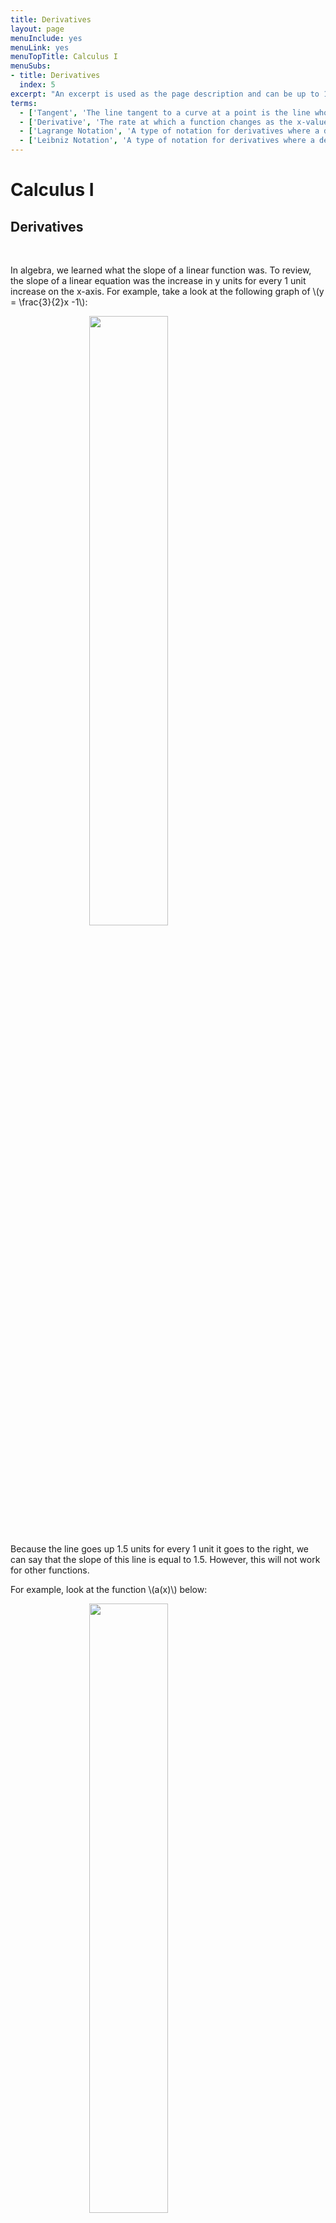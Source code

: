 ```yaml
---
title: Derivatives
layout: page
menuInclude: yes
menuLink: yes
menuTopTitle: Calculus I
menuSubs:
- title: Derivatives
  index: 5
excerpt: "An excerpt is used as the page description and can be up to 160 characters long..."
terms:
  - ['Tangent', 'The line tangent to a curve at a point is the line whose slope is equal to the slope of the curve at that point. The tangent line will barely touch the curve.']
  - ['Derivative', 'The rate at which a function changes as the x-value changes']
  - ['Lagrange Notation', 'A type of notation for derivatives where a derivative of a function \(f(x)\) is \(f''(x)\), symbolized by the prime (small tick) after the \(f\)']
  - ['Leibniz Notation', 'A type of notation for derivatives where a derivative of a function \(f(x)\) is \(\frac{df}{dx}\), where the \(f\) in the numerator represents the function being differentiated and the \(x\) in the denominator respects the variable the function is of']
---
```



<h1>Calculus I</h1>

<h2>Derivatives</h2><br>


In algebra, we learned what the slope of a linear function was. To review, the slope of a linear equation was the increase in y units for every 1 unit increase on the x-axis. For example, take a look at the following graph of \\(y = \frac{3}{2}x -1\\):

  
<img src="../../visuals/3x over 2 - 1.png" style="width:50%;height:auto;display:block;margin:auto;">
  

Because the line goes up 1.5 units for every 1 unit it goes to the right, we can say that the slope of this line is equal to 1.5. However, this will not work for other functions.

  

For example, look at the function \\(a(x)\\) below:

  
<img src="../../visuals/a(x).png" style="width:50%;height:auto;display:block;margin:auto;">

  

Because this function is curved, it doesn't have a single slope. Instead, the slope of the curve varies at different x-values. To show this, we can look at lines <b>tangent</b> to the curve at various points:

  
<img src="../../visuals/a(x) tangent lines.png" style="width:50%;height:auto;display:block;margin:auto;">

  

A tangent line is the line with the same slope at a point on a curve. In this case, because the slope of the tangent changes as \\(x\\) changes, we know that there is not one constant slope for the entire curve. This is in contrast to a linear equation, where there would just be one tangent line, and therefore one slope for the entire line.

  

Let's see we wanted to make another function, \\(b(x)\\), that describes the slope of \\(a(x)\\) for various values of \\(x\\). \\(b(x)\\) would look something like this:

  
<img src="../../visuals/b(x).png" style="width:50%;height:auto;display:block;margin:auto;">

  

Why is it like this? Well, \\(b(x)\\) is dependent on the slope of the tangent line to \\(a(x)\\) at \\(x\\). Notice that for every x-value, the slope of the tangent line to \\(a(x)\\) is equal to \\(b(x)\\). Or, shown visually:

  
<img src="../../visuals/a(x) b(x) tangent.gif" style="width:50%;height:auto;display:block;margin:auto;">

  

We call \\(b(x)\\) the <b>derivative</b> of \\(a(x)\\). The derivative of a function is another function, whose values are the slopes of the respective tangent lines of \\(a(x)\\). Let's try to figure out how to construct the derivative of any function \\(f(x)\\).

  

We know that the derivative of a function will be another function in terms of \\(x\\). Thus, we are looking for some operation on a function \\(f(x)\\) (\\(f(x)\\) represents any function in terms of \\(x\\)). Let's take advantage of the slope formula we learned in algebra. The slope formula is

  

$$\text{slope of a linear function} = \frac{y_2-y_1}{x_2-x_1}$$

  

where \\((x_1, y_1)\\) and \\((x_2, y_2)\\) are coordinates on the line. At first glance, this doesn't look that useful, because that equation only works for linear functions and we are trying to find the derivative of a curve. But, this is still useful. Look at the following image:

  

<img src="../../visuals/x^2 lines.png">

  

This image shows how we can approximate any function using just lines. Now that we can construct any function with just lines, we can use the slope formula repeatedly. The more lines we use to approximate a curve, the more accurate the approximation will be. Or, written in another way, the smaller the x distance between lines, the closer the approximation will be to the true function. Notice how the \\(y=2x-1\\) line is a good approximation of the curve between \\(0.5 < x < 1.5\\), and decreasing the value of \\(h\\) will make that approximation more accurate.

  

Or, to write this algebraically,

  

$$\text{slope of a curve at } x \approx \frac{f(x+h)-f(x)}{(x+h)-(x)}$$

  

This is only an approximation. To make this exactly equal, we can use a limit:

  

$$\text{slope of a curve at } x = \lim_{h \to 0} \frac{f(x+h)-f(x)}{(x+h)-(x)}$$

  

Because the derivative is simply the slope of a curve at every \\(x\\) value, we can generalize this further to cover all \\(x\\) values:

  

$$\text{The derivative of a function } f(x) = \lim_{h \to 0} \frac{f(x+h)-f(x)}{(x+h)-(x)}$$

  

Which can be simplified to

  

$$\text{The derivative of a function } f(x) = \lim_{h \to 0} \frac{f(x+h)-f(x)}{h}$$

  

This is the definition of the derivative. Let's look at an example. Say we want to find the derivative of function \\(g(x)=x^2\\). Plugging into the definition of derivative, we have:

  

$$
g(x)=x^2\\
\begin{align*}
\text{Derivative of }x^2 &= \lim_{h \to 0} \frac{(x+h)^2-x^2}{h} \\
&=\lim_{x \to 0} \frac{x^2+2xh+h^2-x^2}{h} \\
&=\lim_{x \to 0} \frac{2xh+h^2}{h}\\
&=\lim_{x \to 0} \frac{h(2x+h)}{h}\\
&=\lim_{x \to 0} 2x+h \\
&=2x
\end{align*}
$$
  

Thus, the derivative of \\(x^2\\) is \\(2x\\) Overlaying these two functions on a graph, we see

  

<img src="../../visuals/x^2 2x.png">
  

This graph makes sense. For example, at \\(x=-1\\), the slope of \\(x^2\\) seems negative. Indeed, at \\(x=1\\), \\(2x\\) has a negative value. Or, at \\(x=0\\) the slope of \\(x^2\\) seems about 0. And at \\(x=0\\), \\(2x\\) is 0. This works for all \\(x\\) values.

  

Let's talk about notation. One way of writing “the derivative of \\(a(x)\\)” in shorthand notation is by using something called <b>Lagrange notation</b> (or prime notation). Lagrange notation involves drawing an apostrophe between the \\(f\\) and \\((x)\\) in a function:

$$\text{Derivative of function } f(x) = f'(x)$$

For example, when we found that the derivative of \\(x^2\\) = \\(2x\\), we could say:  

$$
f(x) = x^2 \\
f'(x) = 2x
$$

Another type of notation is using <b>Leibniz notation</b>. Leibniz notation is written as a fraction, with \\(d\\) in the numerator and \\(dx\\) in the denominator.

$$\frac{d}{dx} f(x) = f'(x) = \text{The derivative of f(x)}$$

There is a nice intuition for this type of notation. Remember when we used a line to approximate a curve? Let's zoom into that again. However, we will label the lines something different:

<img src="../../visuals/dxdy.png">

Here is the graph of \\(x^2\\), but zoomed into the domain \\(2 < x < 5\\). The \\(dx\\) and \\(dy\\) stands for the change in \\(x\\) and \\(y\\) between points \\((3, 9)\\) and \\((3+dx, 9+dy)\\) The idea here is that the slope is equal to \\(\frac{dy}{dx}\\), and because \\(y=f(x)\\), by saying \\(\frac{df(x)}{dx}\\) we are basically saying “the slope of the function f(x)”, which is a good loose definition of the derivative. Assuming \\(y=f(x)\\), all of these are equal:

$$\text{Assuming } y = f(x) \text{,} \\
\text{The derivative of } f(x) = f'(x) = y' = \frac{df(x)}{dx} = \frac{d}{dx}f(x) = \frac{dy}{dx}$$